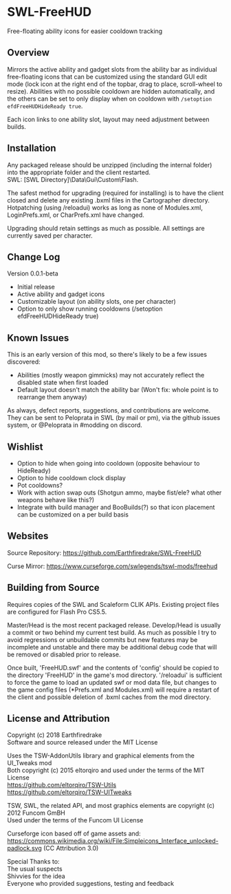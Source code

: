 # SWL-FreeHUD
Free-floating ability icons for easier cooldown tracking

## Overview
Mirrors the active ability and gadget slots from the ability bar as individual free-floating icons that can be customized using the standard GUI edit mode (lock icon at the right end of the topbar, drag to place, scroll-wheel to resize). Abilities with no possible cooldown are hidden automatically, and the others can be set to only display when on cooldown with `/setoption efdFreeHUDHideReady true`.

Each icon links to one ability slot, layout may need adjustment between builds.

## Installation
Any packaged release should be unzipped (including the internal folder) into the appropriate folder and the client restarted.
<br/>SWL: [SWL Directory]\Data\Gui\Custom\Flash.

The safest method for upgrading (required for installing) is to have the client closed and delete any existing .bxml files in the Cartographer directory. Hotpatching (using /reloadui) works as long as none of Modules.xml, LoginPrefs.xml, or CharPrefs.xml have changed.

Upgrading should retain settings as much as possible. All settings are currently saved per character.

## Change Log

Version 0.0.1-beta
+ Initial release
+ Active ability and gadget icons
+ Customizable layout (on ability slots, one per character)
+ Option to only show running cooldowns (/setoption efdFreeHUDHideReady true)

## Known Issues

This is an early version of this mod, so there's likely to be a few issues discovered:
+ Abilities (mostly weapon gimmicks) may not accurately reflect the disabled state when first loaded
+ Default layout doesn't match the ability bar (Won't fix: whole point is to rearrange them anyway)

As always, defect reports, suggestions, and contributions are welcome. They can be sent to Peloprata in SWL (by mail or pm), via the github issues system, or @Peloprata in #modding on discord.

## Wishlist

+ Option to hide when going into cooldown (opposite behaviour to HideReady)
+ Option to hide cooldown clock display
+ Pot cooldowns?
+ Work with action swap outs (Shotgun ammo, maybe fist/ele? what other weapons behave like this?)
+ Integrate with build manager and BooBuilds(?) so that icon placement can be customized on a per build basis

## Websites

Source Repository: https://github.com/Earthfiredrake/SWL-FreeHUD

Curse Mirror: https://www.curseforge.com/swlegends/tswl-mods/freehud

## Building from Source
Requires copies of the SWL and Scaleform CLIK APIs. Existing project files are configured for Flash Pro CS5.5.

Master/Head is the most recent packaged release. Develop/Head is usually a commit or two behind my current test build. As much as possible I try to avoid regressions or unbuildable commits but new features may be incomplete and unstable and there may be additional debug code that will be removed or disabled prior to release.

Once built, 'FreeHUD.swf' and the contents of 'config' should be copied to the directory 'FreeHUD' in the game's mod directory. '/reloadui' is sufficient to force the game to load an updated swf or mod data file, but changes to the game config files (*Prefs.xml and Modules.xml) will require a restart of the client and possible deletion of .bxml caches from the mod directory.

## License and Attribution
Copyright (c) 2018 Earthfiredrake<br/>
Software and source released under the MIT License

Uses the TSW-AddonUtils library and graphical elements from the UI_Tweaks mod<br/>
Both copyright (c) 2015 eltorqiro and used under the terms of the MIT License<br/>
https://github.com/eltorqiro/TSW-Utils <br/>
https://github.com/eltorqiro/TSW-UITweaks

TSW, SWL, the related API, and most graphics elements are copyright (c) 2012 Funcom GmBH<br/>
Used under the terms of the Funcom UI License<br/>

Curseforge icon based off of game assets and:
https://commons.wikimedia.org/wiki/File:Simpleicons_Interface_unlocked-padlock.svg (CC Attribution 3.0)

Special Thanks to:<br/>
The usual suspects<br/>
Shivvies for the idea<br/>
Everyone who provided suggestions, testing and feedback<br/>
